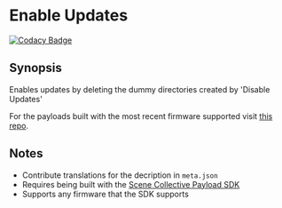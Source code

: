 Enable Updates
===
[![Codacy Badge](https://app.codacy.com/project/badge/Grade/)](https://www.codacy.com/gh/Scene-Collective/ps4-enable-updates/dashboard)

## Synopsis
Enables updates by deleting the dummy directories created by 'Disable Updates'

For the payloads built with the most recent firmware supported visit [this repo].

## Notes
- Contribute translations for the decription in `meta.json`
- Requires being built with the [Scene Collective Payload SDK]
- Supports any firmware that the SDK supports

[//]: #
  [Scene Collective Payload SDK]: <https://github.com/Scene-Collective/ps4-payload-sdk>
  [this repo]: <https://github.com/Scene-Collective/ps4-payload-repo>
